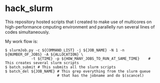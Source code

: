 # hack_slurm #

This repository hosted scripts that I created to make use of multicores on high-performance cmputing environment and parallelly run several lines of codes simultaneously. 

My work flow is:

```
$ slurmJob.py -c ${COMMAND_LIST} -j ${JOB_NAME} -N 1 -n ${NUMBER_OF_JOBS} -A ${ALLOCATION} \
			-t ${TIME} -p ${HOW_MANY_JOBS_TO_RUN_AT_SAME_TIME}    # This creates several slurm scripts
$ batch_submit # This submits all the slurm scripts
$ batch_del ${JOB_NAME} # This grep everything from the slurm queue 
						# that has the jobname and do $(scancel)
```
